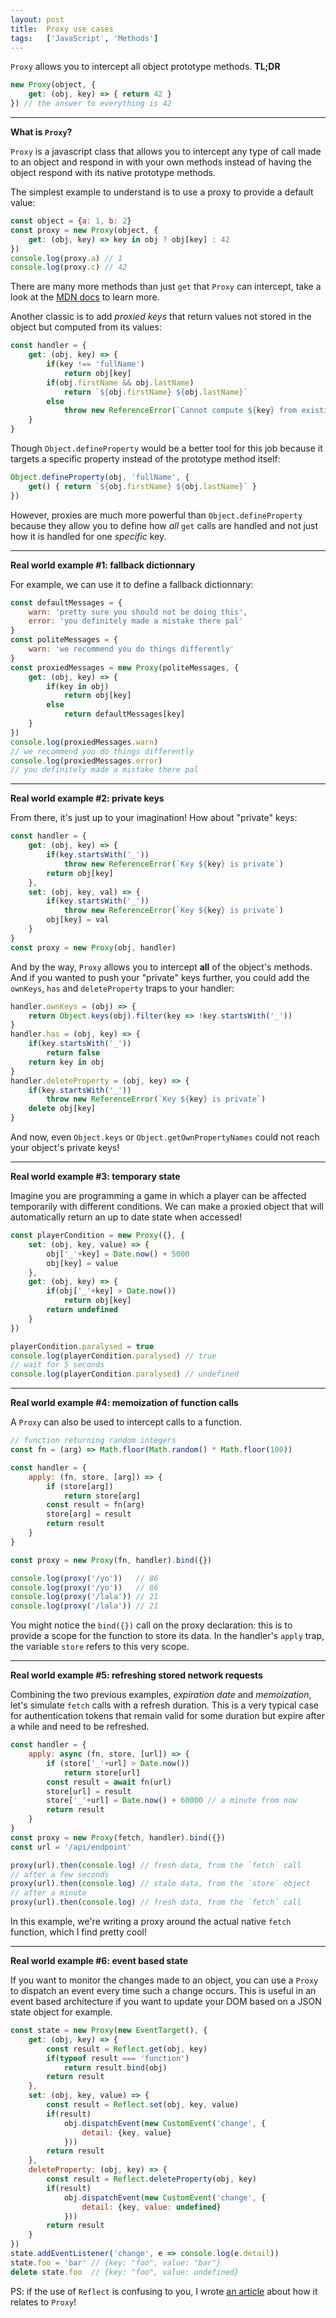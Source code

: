 ```yaml
---
layout: post
title:  Proxy use cases
tags:   ['JavaScript', 'Methods']
---
```

`Proxy` allows you to intercept all object prototype methods.
**TL;DR** 
``` javascript
new Proxy(object, {
    get: (obj, key) => { return 42 }
}) // the answer to everything is 42
```

<hr>

**What is `Proxy`?**

`Proxy` is a javascript class that allows you to intercept any type of call made to an object and respond in with your own methods instead of having the object respond with its native prototype methods.

The simplest example to understand is to use a proxy to provide a default value:
```javascript
const object = {a: 1, b: 2}
const proxy = new Proxy(object, {
    get: (obj, key) => key in obj ? obj[key] : 42
})
console.log(proxy.a) // 1
console.log(proxy.c) // 42
```
There are many more methods than just `get` that `Proxy` can intercept, take a look at the [MDN docs](https://developer.mozilla.org/en-US/docs/Web/JavaScript/Reference/Global_Objects/Proxy) to learn more.

Another classic is to add *proxied keys* that return values not stored in the object but computed from its values:
```javascript
const handler = {
    get: (obj, key) => {
        if(key !== 'fullName')
            return obj[key]
        if(obj.firstName && obj.lastName)
            return `${obj.firstName} ${obj.lastName}`
        else 
            throw new ReferenceError(`Cannot compute ${key} from existing keys`)
    }
}
```
Though `Object.defineProperty` would be a better tool for this job because it targets a specific property instead of the prototype method itself:
```javascript
Object.defineProperty(obj, 'fullName', {
    get() { return `${obj.firstName} ${obj.lastName}` }
})
```

However, proxies are much more powerful than `Object.defineProperty` because they allow you to define how *all* `get` calls are handled and not just how it is handled for one *specific* key.

<hr>

**Real world example #1: fallback dictionnary**

For example, we can use it to define a fallback dictionnary:
```javascript
const defaultMessages = {
    warn: 'pretty sure you should not be doing this',
    error: 'you definitely made a mistake there pal'
}
const politeMessages = {
    warn: 'we recommend you do things differently'
}
const proxiedMessages = new Proxy(politeMessages, {
    get: (obj, key) => {
        if(key in obj)
            return obj[key]
        else
            return defaultMessages[key]
    }
})
console.log(proxiedMessages.warn)
// we recommend you do things differently
console.log(proxiedMessages.error)
// you definitely made a mistake there pal
```

<hr>

**Real world example #2: private keys**

From there, it's just up to your imagination! How about "private" keys:
```javascript
const handler = {
    get: (obj, key) => {
        if(key.startsWith('_'))
            throw new ReferenceError(`Key ${key} is private`)
        return obj[key]
    },
    set: (obj, key, val) => {
        if(key.startsWith('_'))
            throw new ReferenceError(`Key ${key} is private`)
        obj[key] = val
    }
}
const proxy = new Proxy(obj, handler)
```

And by the way, `Proxy` allows you to intercept **all** of the object's methods. And if you wanted to push your "private" keys further, you could add the `ownKeys`, `has` and `deleteProperty` traps to your handler:
```javascript
handler.ownKeys = (obj) => {
    return Object.keys(obj).filter(key => !key.startsWith('_'))
}
handler.has = (obj, key) => {
    if(key.startsWith('_'))
        return false
    return key in obj
}
handler.deleteProperty = (obj, key) => {
    if(key.startsWith('_'))
        throw new ReferenceError(`Key ${key} is private`)
    delete obj[key]
}
```
And now, even `Object.keys` or `Object.getOwnPropertyNames` could not reach your object's private keys!

<hr>

**Real world example #3: temporary state**

Imagine you are programming a game in which a player can be affected temporarily with different conditions. We can make a proxied object that will automatically return an up to date state when accessed!
```javascript
const playerCondition = new Proxy({}, {
    set: (obj, key, value) => {
        obj['_'+key] = Date.now() + 5000
        obj[key] = value
    },
    get: (obj, key) => {
        if(obj['_'+key] > Date.now())
            return obj[key]
        return undefined
    }
})

playerCondition.paralysed = true
console.log(playerCondition.paralysed) // true
// wait for 5 seconds
console.log(playerCondition.paralysed) // undefined
```

<hr>

**Real world example #4: memoization of function calls**

A `Proxy` can also be used to intercept calls to a function.
```javascript
// function returning random integers
const fn = (arg) => Math.floor(Math.random() * Math.floor(100))

const handler = {
    apply: (fn, store, [arg]) => {
        if (store[arg])
            return store[arg]
        const result = fn(arg)
        store[arg] = result
        return result
    }
}

const proxy = new Proxy(fn, handler).bind({})

console.log(proxy('/yo'))   // 86
console.log(proxy('/yo'))   // 86
console.log(proxy('/lala')) // 21
console.log(proxy('/lala')) // 21
```
You might notice the `bind({})` call on the proxy declaration: this is to provide a scope for the function to store its data. In the handler's `apply` trap, the variable `store` refers to this very scope.

<hr>

**Real world example #5: refreshing stored network requests**

Combining the two previous examples, *expiration date* and *memoization*, let's simulate `fetch` calls with a refresh duration. This is a very typical case for authentication tokens that remain valid for some duration but expire after a while and need to be refreshed.
```javascript
const handler = {
    apply: async (fn, store, [url]) => {
        if (store['_'+url] > Date.now())
            return store[url]
        const result = await fn(url)
        store[url] = result
        store['_'+url] = Date.now() + 60000 // a minute from now
        return result
    }
}
const proxy = new Proxy(fetch, handler).bind({})
const url = '/api/endpoint'

proxy(url).then(console.log) // fresh data, from the `fetch` call
// after a few seconds
proxy(url).then(console.log) // stale data, from the `store` object 
// after a minute
proxy(url).then(console.log) // fresh data, from the `fetch` call
```
In this example, we're writing a proxy around the actual native `fetch` function, which I find pretty cool!

<hr>

**Real world example #6: event based state**

If you want to monitor the changes made to an object, you can use a `Proxy` to dispatch an event every time such a change occurs. This is useful in an event based architecture if you want to update your DOM based on a JSON state object for example.
```javascript
const state = new Proxy(new EventTarget(), {
    get: (obj, key) => {
        const result = Reflect.get(obj, key)
        if(typeof result === 'function')
            return result.bind(obj)
        return result
    },
    set: (obj, key, value) => {
        const result = Reflect.set(obj, key, value)
        if(result)
            obj.dispatchEvent(new CustomEvent('change', {
                detail: {key, value}
            }))
        return result
    },
    deleteProperty: (obj, key) => { 
        const result = Reflect.deleteProperty(obj, key) 
        if(result)
            obj.dispatchEvent(new CustomEvent('change', {
                detail: {key, value: undefined}
            }))
        return result
    } 
})
state.addEventListener('change', e => console.log(e.detail))
state.foo = 'bar' // {key: "foo", value: "bar"}
delete state.foo  // {key: "foo", value: undefined}
```

PS: if the use of `Reflect` is confusing to you, I wrote [an article](http://til.florianpellet.com/2019/12/02/Proxy-and-Reflect/) about how it relates to `Proxy`!